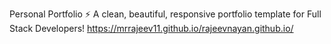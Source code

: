 Personal Portfolio ⚡️
A clean, beautiful, responsive portfolio template for Full Stack Developers!
https://mrrajeev11.github.io/rajeevnayan.github.io/
